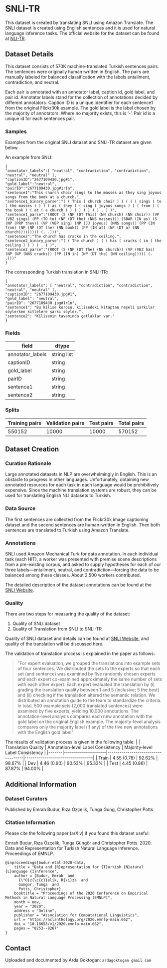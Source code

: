 # SNLI-TR

This dataset is created by translating SNLI using Amazon Translate. The SNLI dataset is created using English sentences and it is used for natural language inference tasks. The official website for the dataset can be found at [NLI-TR](https://github.com/boun-tabi/NLI-TR).

## Dataset Details

This dataset consists of 570K machine-translated Turkish sentences pairs. The sentences were originally human-written in English. The pairs are manually labeled for balanced classification with the labels entailment, contradiction, and neutral.

Each pair is annotated with an annotator label, caption id, gold label, and pair id. Annotator labels stand for the collection of annotations decided by different annotators. Caption ID is a unique identifier for each sentence1 from the original Flickr30k example. The gold label is the label chosen by the majority of annotators. Where no majority exists, this is ‘-’. Pair id is a unique id for each sentences pair.


### Samples

Examples from the original SNLI dataset and SNLI-TR dataset are given below. 

An example from SNLI:

```
{
"annotator_labels":[ "neutral", "contradiction", "contradiction", "neutral", "neutral" ],
"captionID":"2677109430.jpg#1",
"gold_label":"neutral",
"pairID":"2677109430.jpg#1r1n",
"sentence1":"This church choir sings to the masses as they sing joyous songs from the book at a church.",
"sentence1_binary_parse":"( ( This ( church choir ) ) ( ( ( sings ( to ( the masses ) ) ) ( as ( they ( ( sing ( joyous songs ) ) ( from ( ( the book ) ( at ( a church ) ) ) ) ) ) ) ) . ) )",
"sentence1_parse":"(ROOT (S (NP (DT This) (NN church) (NN choir)) (VP (VBZ sings) (PP (TO to) (NP (DT the) (NNS masses))) (SBAR (IN as) (S (NP (PRP they)) (VP (VBP sing) (NP (JJ joyous) (NNS songs)) (PP (IN from) (NP (NP (DT the) (NN book)) (PP (IN at) (NP (DT a) (NN church))))))))) (. .)))",
"sentence2":"The church has cracks in the ceiling.",
"sentence2_binary_parse":"( ( The church ) ( ( has ( cracks ( in ( the ceiling ) ) ) ) . ) )",
"sentence2_parse":"(ROOT (S (NP (DT The) (NN church)) (VP (VBZ has) (NP (NP (NNS cracks)) (PP (IN in) (NP (DT the) (NN ceiling))))) (. .)))"
}
```

The corresponding Turkish translation in SNLI-TR:

```
{
"annotator_labels": [ "neutral", "contradiction", "contradiction", "neutral", "neutral" ],
"captionID": "2677109430.jpg#1",
"gold_label": "neutral",
"pairID": "2677109430.jpg#1r1n",
"sentence1": "Bu kilise korosu, kilisedeki kitaptan neşeli şarkılar söylerken kitlelere şarkı söyler.",
"sentence2": "Kilisenin tavanında çatlaklar var."
}
```

### Fields

| field   | dtype   |
|----------|------------|
| annotator_labels | string list   |
| captionID | string |
| gold_label | string |
| pairID | string |
| sentence1 | string |
| sentence2 | string |

### Splits


| Training pairs | Validation pairs | Test pairs  | Total pairs
|----------|------------|-------|-------|
| 550152   | 10000      | 10000 | 570152 |



## Dataset Creation

### Curation Rationale

Large annotated datasets in NLP are overwhelmingly in English. This is an obstacle to progress in other languages. Unfortunately, obtaining new annotated resources for each task in each language would be prohibitively expensive. Since the machine translation systems are robust, they can be used for translating English NLI datasets to Turkish.

### Data Source

The first sentences are collected from the Flickr30k image captioning dataset and the second sentences are human-written in English. Then both sentences are translated to Turkish using Amazon Translate.

### Annotations

SNLI used Amazon Mechanical Turk for data annotation. In each individual task (each HIT), a worker was presented with premise scene descriptions from a pre-existing corpus, and asked to supply hypotheses for each of our three labels—entailment, neutral, and contradiction—forcing the data to be balanced among these classes. About 2,500 workers contributed.

The detailed description of the dataset annotations can be found at the [SNLI Website](https://nlp.stanford.edu/projects/snli/).

### Quality

There are two steps for measuring the quality of the dataset:

1. Quality of SNLI dataset
2. Quality of Translation from SNLI to SNLI-TR

Quality of SNLI dataset and details can be found at [SNLI Website](https://nlp.stanford.edu/projects/snli/), and quality of the translation will be discussed here.

The validation of translation process is explained in the paper as follows:
> "For expert evaluation, we grouped the translations into example sets of four sentences.  We distributed the sets to the experts so that each set (and sentence) was examined by five randomly chosen experts and each expert co-examined approximately the same number of sets with each other expert. Each expert evaluated the translation by (i) grading the translation quality between 1 and 5 (inclusive; 5 the best) and (ii) checking if the translation altered the semantic relation. We distributed an annotation guide to the team to standardize the criteria. In total, 500 example sets (2,000 translated sentences) were examined by five experts, yielding 10,000 annotations. The annotation-level analysis compares each new annotation with the gold label on the original English example. The majority-level analysis compares only the majority label (if any) of the five new annotations with the English gold label"

The results of validation process is given in the following table:
|       | Translation Quality | Annotation-level Label Consistency | Majority-level Label Consistency |
|-------|---------------------|------------------------------------|----------------------------------|
| Train | 4.55 (0.78)         | 92.62%                             | 98.67%                           |
| Dev   | 4.46 (0.90)         | 90.53%                             | 95.33%                           |
| Test  | 4.45 (0.86)         | 87.87%                             | 94.00%                           |


## Additional Information

### Dataset Curators

Published by Emrah Budur, Rıza Özçelik, Tunga Gung, Christopher Potts

### Citation Information


Please cite the following paper (arXiv) if you found this dataset useful:

Emrah Budur, Rıza Özçelik, Tunga Güngör and Christopher Potts. 2020. Data and Representation for Turkish Natural Language Inference. Proceedings of EMNLP.

```
@inproceedings{budur-etal-2020-data,
    title = "Data and {R}epresentation for {T}urkish {N}atural {L}anguage {I}nference",
    author = {Budur, Emrah  and
      {\"O}z{\c{c}}elik, R{\i}za  and
      Gungor, Tunga  and
      Potts, Christopher},
    booktitle = "Proceedings of the 2020 Conference on Empirical Methods in Natural Language Processing (EMNLP)",
    month = nov,
    year = "2020",
    address = "Online",
    publisher = "Association for Computational Linguistics",
    url = "https://aclanthology.org/2020.emnlp-main.662",
    doi = "10.18653/v1/2020.emnlp-main.662",
    pages = "8253--8267"
}
```

## Contact

Uploaded and documented by Arda Goktogan: `ardagoktogan gmail com`